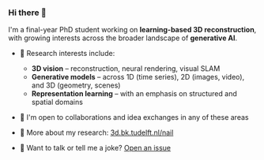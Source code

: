### Hi there 👋

I'm a final-year PhD student working on **learning-based 3D reconstruction**, with growing interests across the broader landscape of **generative AI**.

- 🔭 Research interests include:
  - **3D vision** – reconstruction, neural rendering, visual SLAM  
  - **Generative models** – across 1D (time series), 2D (images, video), and 3D (geometry, scenes)  
  - **Representation learning** – with an emphasis on structured and spatial domains  

- 🤝 I'm open to collaborations and idea exchanges in any of these areas  
- 🔗 More about my research: [3d.bk.tudelft.nl/nail](https://3d.bk.tudelft.nl/nail/)  
- 💬 Want to talk or tell me a joke? [Open an issue](https://github.com/Mirmix/Mirmix/issues)
